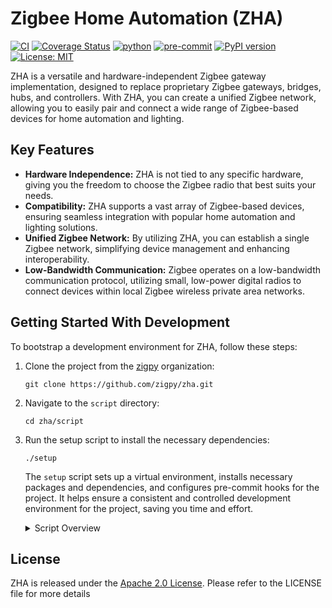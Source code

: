# Zigbee Home Automation (ZHA)

[![CI](https://github.com/zigpy/zha/actions/workflows/ci.yml/badge.svg)](https://github.com/zigpy/zha/actions/workflows/ci.yml)
[![Coverage Status](https://codecov.io/gh/zigpy/zha/branch/dev/graph/badge.svg)](https://app.codecov.io/gh/zigpy/zha/tree/dev)
[![python](https://img.shields.io/badge/Python-3.12-3776AB.svg?logo=python)](https://www.python.org)
[![pre-commit](https://img.shields.io/badge/pre--commit-enabled-brightgreen?logo=pre-commit)](https://github.com/pre-commit/pre-commit)
[![PyPI version](https://badge.fury.io/py/zha.svg)](https://badge.fury.io/py/zha)
[![License: MIT](https://img.shields.io/badge/License-MIT-yellow.svg)](https://opensource.org/licenses/MIT)


ZHA is a versatile and hardware-independent Zigbee gateway implementation, designed to replace proprietary Zigbee gateways, bridges, hubs, and controllers. With ZHA, you can create a unified Zigbee network, allowing you to easily pair and connect a wide range of Zigbee-based devices for home automation and lighting.

## Key Features

- **Hardware Independence:** ZHA is not tied to any specific hardware, giving you the freedom to choose the Zigbee radio that best suits your needs.
- **Compatibility:** ZHA supports a vast array of Zigbee-based devices, ensuring seamless integration with popular home automation and lighting solutions.
- **Unified Zigbee Network:** By utilizing ZHA, you can establish a single Zigbee network, simplifying device management and enhancing interoperability.
- **Low-Bandwidth Communication:** Zigbee operates on a low-bandwidth communication protocol, utilizing small, low-power digital radios to connect devices within local Zigbee wireless private area networks.

## Getting Started With Development

To bootstrap a development environment for ZHA, follow these steps:

1. Clone the project from the [zigpy](https://github.com/zigpy) organization:

    ```shell
    git clone https://github.com/zigpy/zha.git
    ```

2. Navigate to the `script` directory:

    ```shell
    cd zha/script
    ```

3. Run the setup script to install the necessary dependencies:

    ```shell
    ./setup
    ```

    The `setup` script sets up a virtual environment, installs necessary packages and dependencies, and configures pre-commit hooks for the project. It helps ensure a consistent and controlled development environment for the project, saving you time and effort.
    <details>
    <summary>Script Overview</summary>

    The `setup` script in the `zha/script` directory performs the following actions:

    - `curl -LsSf https://astral.sh/uv/install.sh | sh`: This command uses curl to download a shell script from the specified URL (https://astral.sh/uv/install.sh) and then pipes it to the sh command to execute it. This script is responsible for installing a tool called "uv" (short for "universal virtualenv") which helps manage Python virtual environments.

    - `uv venv venv`: This command uses the "uv" tool to create a new Python virtual environment named "venv" in the current directory. A virtual environment is an isolated Python environment that allows you to install packages and dependencies specific to your project without affecting the global Python installation.

    - `. venv/bin/activate`: This command activates the newly created virtual environment. When a virtual environment is activated, any subsequent Python-related commands will use the Python interpreter and packages installed within that environment.

    - `uv pip install -U pip setuptools pre-commit`: This command uses the "uv" tool to upgrade the "pip" package manager, as well as install or upgrade the "setuptools" and "pre-commit" packages. "pip" is the default package manager for Python, "setuptools" is a library that facilitates packaging Python projects, and "pre-commit" is a tool for managing and enforcing pre-commit hooks in a Git repository.

    - `uv pip install -r requirements_test.txt`: This command uses the "uv" tool to install the Python packages listed in the "requirements_test.txt" file. This file typically contains a list of dependencies required for running tests in the project.

    - `uv pip install -e .`: This command uses the "uv" tool to install the project itself in editable mode. The dot (.) represents the current directory, so this command installs the project as a package in the virtual environment.

    - `pre-commit install`: This command installs Git pre-commit hooks for the project. Pre-commit hooks are scripts that run before each commit is made in a Git repository, allowing you to enforce certain checks or actions before committing changes.
    </details>

## License

ZHA is released under the [Apache 2.0 License](https://opensource.org/license/apache-2-0). Please refer to the LICENSE file for more details
